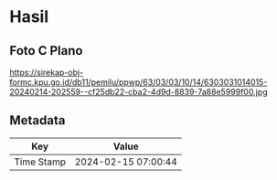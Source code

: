 # Hasil

## Foto C Plano

https://sirekap-obj-formc.kpu.go.id/db11/pemilu/ppwp/63/03/03/10/14/6303031014015-20240214-202559--cf25db22-cba2-4d9d-8839-7a88e5999f00.jpg


## Metadata

| Key        | Value               |
| ---------- | ------------------- |
| Time Stamp | 2024-02-15 07:00:44 |



